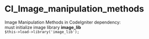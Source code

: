 # CI_Image_manipulation_methods
Image Manipulation Methods in CodeIgniter
dependency:<br />
must initialize image library <strong>image_lib</strong><br />
<code>$this->load->library('image_lib');</code>
